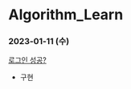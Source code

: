 # Algorithm_Learn
### 2023-01-11 (수)
[로그인 성공?](https://school.programmers.co.kr/learn/courses/30/lessons/120883)
- 구현
